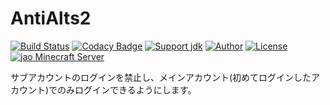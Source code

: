 # AntiAlts2
[![Build Status](https://travis-ci.org/jaoafa/AntiAlts2.svg?branch=master)](https://travis-ci.org/jaoafa/AntiAlts2)
[![Codacy Badge](https://api.codacy.com/project/badge/Grade/3711b783a51c4a24894f12992bd4a1b3)](https://www.codacy.com/app/book000/AntiAlts2?utm_source=github.com&amp;utm_medium=referral&amp;utm_content=jaoafa/AntiAlts2&amp;utm_campaign=Badge_Grade)
[![Support jdk](https://img.shields.io/badge/Support%20jdk-oraclejdk8-red.svg)](https://img.shields.io)
[![Author](https://img.shields.io/badge/Author%20MinecraftID-mine__book000-orange.svg)](https://img.shields.io)
[![License](https://img.shields.io/badge/license-None-yellow.svg)](https://img.shields.io)  
[![jao Minecraft Server](https://raw.githubusercontent.com/jaoafa/jao-Minecraft-Server/master/logo/new_logo-421x97.png)](https://jaoafa.com)

サブアカウントのログインを禁止し、メインアカウント(初めてログインしたアカウント)でのみログインできるようにします。  
